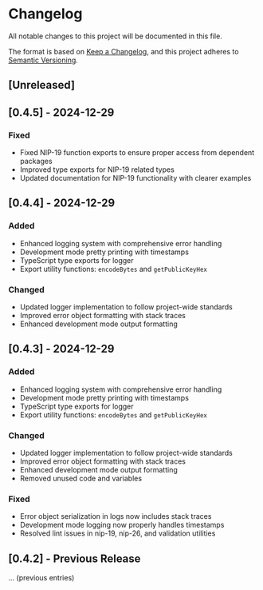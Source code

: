 # Changelog

All notable changes to this project will be documented in this file.

The format is based on [Keep a Changelog](https://keepachangelog.com/en/1.0.0/),
and this project adheres to [Semantic Versioning](https://semver.org/spec/v2.0.0.html).

## [Unreleased]

## [0.4.5] - 2024-12-29

### Fixed
- Fixed NIP-19 function exports to ensure proper access from dependent packages
- Improved type exports for NIP-19 related types
- Updated documentation for NIP-19 functionality with clearer examples

## [0.4.4] - 2024-12-29

### Added
- Enhanced logging system with comprehensive error handling
- Development mode pretty printing with timestamps
- TypeScript type exports for logger
- Export utility functions: `encodeBytes` and `getPublicKeyHex`

### Changed
- Updated logger implementation to follow project-wide standards
- Improved error object formatting with stack traces
- Enhanced development mode output formatting

## [0.4.3] - 2024-12-29

### Added
- Enhanced logging system with comprehensive error handling
- Development mode pretty printing with timestamps
- TypeScript type exports for logger
- Export utility functions: `encodeBytes` and `getPublicKeyHex`

### Changed
- Updated logger implementation to follow project-wide standards
- Improved error object formatting with stack traces
- Enhanced development mode output formatting
- Removed unused code and variables

### Fixed
- Error object serialization in logs now includes stack traces
- Development mode logging now properly handles timestamps
- Resolved lint issues in nip-19, nip-26, and validation utilities

## [0.4.2] - Previous Release
... (previous entries)
